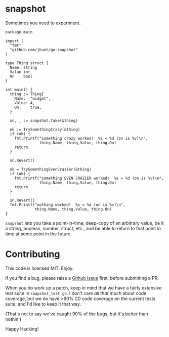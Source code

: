 snapshot
========

Sometimes you need to experiment.

```
package main

import (
  "fmt"
  "github.com/jhunt/go-snapshot"
)

type Thing struct {
  Name  string
  Value int
  On    bool
}

int main() {
  thing := Thing{
    Name:  "widget",
    Value: 4,
    On:    true,
  }

  sn, _ := snapshot.Take(&thing)

  ok := TrySomethingCrazy(&thing)
  if (ok) {
    fmt.Printf("something crazy worked!  %s = %d (on is %v)\n",
               thing.Name, thing,Value, thing.On)
    return
  }

  sn.Revert()

  ok = TrySomethingEvenCrazier(&thing)
  if (ok) {
    fmt.Printf("something EVEN CRAZIER worked!  %s = %d (on is %v)\n",
               thing.Name, thing,Value, thing.On)
    return
  }

  sn.Revert()
  fmt.Printf("nothing worked!  %s = %d (on is %v)\n",
             thing.Name, thing,Value, thing.On)
}
```

`snapshot` lets you take a point-in-time, deep-copy of an
arbitrary value, be it a string, boolean, number, struct, etc.,
and be able to return to that point in time at some point in the
future.

Contributing
============

This code is licensed MIT.  Enjoy.

If you find a bug, please raise a [Github Issue][issues] first,
before submitting a PR.

When you do work up a patch, keep in mind that we have a fairly
extensive test suite in `snapshot_test.go`.  I don't care _all that
much_ about code coverage, but we do have >90% C0 code coverage on
the current tests suite, and I'd like to keep it that way.

(That's not to say we've caught 90% of the bugs, but it's better
than nothin')

Happy Hacking!


[issues]: https://github.com/jhunt/go-snapshot/issues
